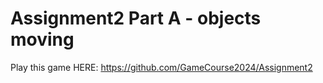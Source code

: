 # Assignment2 Part A - objects moving 
Play this game HERE: https://github.com/GameCourse2024/Assignment2
